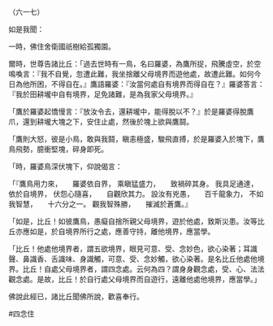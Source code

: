 （六一七）

如是我聞：

一時，佛住舍衛國祇樹給孤獨園。

爾時，世尊告諸比丘：「過去世時有一鳥，名曰羅婆，為鷹所捉，飛騰虛空，於空鳴喚言：『我不自覺，忽遭此難，我坐捨離父母境界而遊他處，故遭此難。如何今日為他所困，不得自在。』鷹語羅婆：『汝當何處自有境界而得自在？』羅婆答言：『我於田耕壠中自有境界，足免諸難，是為我家父母境界。』

「鷹於羅婆起憍慢言：『放汝令去，還耕壠中，能得脫以不？』於是羅婆得脫鷹爪，還到耕壠大塊之下，安住止處，然後於塊上欲與鷹鬪。

「鷹則大怒，彼是小鳥，敢與我鬪，瞋恚極盛，駿飛直搏，於是羅婆入於塊下，鷹鳥飛勢，臆衝堅塊，碎身即死。

「時，羅婆鳥深伏塊下，仰說偈言：

「『鷹鳥用力來，　　羅婆依自界，
乘瞋猛盛力，　　致禍碎其身。
我具足通達，　　依於自境界，
伏怨心隨喜，　　自觀欣其力。
設汝有兇愚，　　百千龍象力，
不如我智慧，　　十六分之一。
觀我智殊勝，　　摧滅於蒼鷹。』

「如是，比丘！如彼鷹鳥，愚癡自捨所親父母境界，遊於他處，致斯災患。汝等比丘亦應如是，於自境界所行之處，應善守持，離他境界，應當學。

「比丘！他處他境界者，謂五欲境界，眼見可意、受、念妙色，欲心染著；耳識聲、鼻識香、舌識味、身識觸，可意、受、念妙觸，欲心染著。是名比丘他處他境界。比丘！自處父母境界者，謂四念處。云何為四？謂身身觀念處，受、心、法法觀念處。是故，比丘！於自行處父母境界而自遊行，遠離他處他境界，應當學。」

佛說此經已，諸比丘聞佛所說，歡喜奉行。




#四念住
